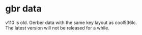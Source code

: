 # gbr data

v110 is old. Gerber data with the same key layout as cool536lc.
<br>
The latest version will not be released for a while.